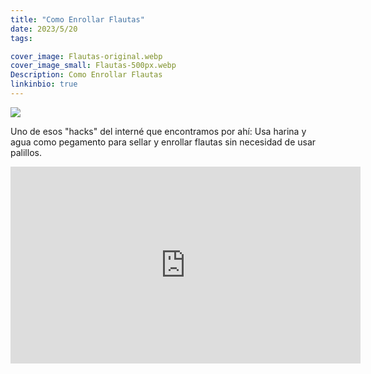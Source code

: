 ```yaml
---
title: "Como Enrollar Flautas"
date: 2023/5/20
tags:

cover_image: Flautas-original.webp
cover_image_small: Flautas-500px.webp
Description: Como Enrollar Flautas
linkinbio: true
---
```



[![](Flautas-800px.webp)](Flautas-original.webp)

Uno de esos "hacks" del interné que encontramos por ahí: Usa harina y agua como pegamento para sellar y enrollar flautas sin necesidad de usar palillos.

<iframe width="560" height="315" src="https://www.youtube.com/embed/tqdOqYU2frY" frameborder="0" allow="accelerometer; autoplay; encrypted-media; gyroscope; picture-in-picture" allowfullscreen></iframe>